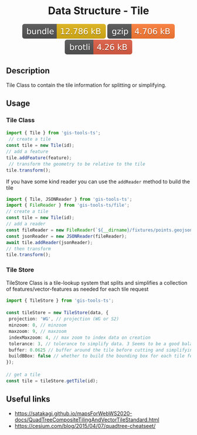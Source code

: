 <h1 style="text-align: center;">
  <div align="center">Data Structure - Tile</div>
</h1>

<p align="center">
  <img src="../../assets/badges/dataTile-file.svg" alt="dataTile-file-ts">
  <img src="../../assets/badges/dataTile-gzip.svg" alt="dataTile-gzip-ts">
  <img src="../../assets/badges/dataTile-brotli.svg" alt="dataTile-brotli-ts">
</p>

## Description

Tile Class to contain the tile information for splitting or simplifying.

## Usage

### Tile Class

```ts
import { Tile } from 'gis-tools-ts';
 // create a tile
const tile = new Tile(id);
// add a feature
tile.addFeature(feature);
 // transform the geometry to be relative to the tile
tile.transform();
```

If you have some kind reader you can use the `addReader` method to build the tile

```ts
import { Tile, JSONReader } from 'gis-tools-ts';
import { FileReader } from 'gis-tools-ts/file';
// create a tile
const tile = new Tile(id);
// add a reader
const fileReader = new FileReader(`${__dirname}/fixtures/points.geojson`);
const jsonReader = new JSONReader(fileReader);
await tile.addReader(jsonReader);
// then transform
tile.transform();
```

### Tile Store

TileStore Class is a tile-lookup system that splits and simplifies a collection of features/vector-features as needed for each tile request

```ts
import { TileStore } from 'gis-tools-ts';

const tileStore = new TileStore(data, {
 projection: 'WG', // projection (WG or S2)
 minzoom: 0, // minzoom
 maxzoom: 9, // maxzoom
 indexMaxzoom: 4, // max zoom to index data on creation
 tolerance: 3, // tolerance to simplify data. 3 Seems to be a good balance
 buffer: 0.0625 // buffer around the tile before cutting and simplifying geometry. Necessary to properly render lines and polygons.
 buildBBox: false // whether to build the bounding box for each tile feature
});

// get a tile
const tile = tileStore.getTile(id);
```

## Useful links

- <https://satakagi.github.io/mapsForWebWS2020-docs/QuadTreeCompositeTilingAndVectorTileStandard.html>
- <https://cesium.com/blog/2015/04/07/quadtree-cheatseet/>
